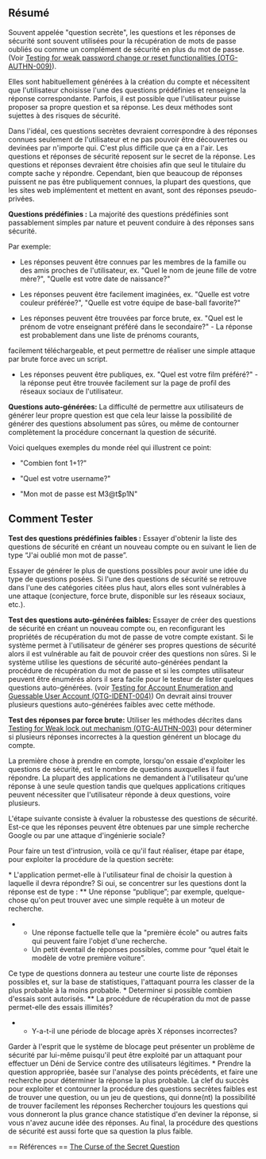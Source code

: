 ## Résumé

Souvent appelée "question secrète", les questions et les réponses de
sécurité sont souvent utilisées pour la récupération de mots de passe
oubliés ou comme un complément de sécurité en plus du mot de passe.
(Voir [Testing for weak password change or reset functionalities
(OTG-AUTHN-009)](Testing_for_weak_password_change_or_reset_functionalities_\(OTG-AUTHN-009\) "wikilink")).

Elles sont habituellement générées à la création du compte et
nécessitent que l'utilisateur choisisse l'une des questions prédéfinies
et renseigne la réponse correspondante. Parfois, il est possible que
l'utilisateur puisse proposer sa propre question et sa réponse. Les deux
méthodes sont sujettes à des risques de sécurité.

Dans l'idéal, ces questions secrètes devraient correspondre à des
réponses connues seulement de l'utilisateur et ne pas pouvoir être
découvertes ou devinées par n'importe qui. C'est plus difficile que ça
en a l'air.
Les questions et réponses de sécurité reposent sur le secret de la
réponse. Les questions et réponses devraient être choisies afin que
seul le titulaire du compte sache y répondre. Cependant, bien que
beaucoup de réponses puissent ne pas être publiquement connues, la
plupart des questions, que les sites web implémentent et mettent en
avant, sont des réponses pseudo-privées.

**Questions prédéfinies :**
La majorité des questions prédéfinies sont passablement simples par
nature et peuvent conduire à des réponses sans sécurité.

Par exemple:

  - Les réponses peuvent être connues par les membres de la famille ou
    des amis proches de l'utilisateur, ex. "Quel le nom de jeune fille
    de votre mère?", "Quelle est votre date de naissance?"

<!-- end list -->

  - Les réponses peuvent être facilement imaginées, ex. "Quelle est
    votre couleur préférée?", "Quelle est votre équipe de base-ball
    favorite?"

<!-- end list -->

  - Les réponses peuvent être trouvées par force brute, ex. "Quel est le
    prénom de votre enseignant préféré dans le secondaire?" - La réponse
    est probablement dans une liste de prénoms courants,

facilement téléchargeable, et peut permettre de réaliser une simple
attaque par brute force avec un script.

  - Les réponses peuvent être publiques, ex. "Quel est votre film
    préféré?" - la réponse peut être trouvée facilement sur la page
    de profil des réseaux sociaux de l'utilisateur.


**Questions auto-générées:**
La difficulté de permettre aux utilisateurs de générer leur propre
question est que cela leur laisse la possibilité de générer des
questions absolument pas sûres, ou même de contourner complètement la
procédure concernant la question de sécurité.

Voici quelques exemples du monde réel qui illustrent ce point:

  - "Combien font 1+1?"

<!-- end list -->

  - "Quel est votre username?"

<!-- end list -->

  - "Mon mot de passe est M3@t$p1N"



## Comment Tester

**Test des questions prédéfinies faibles :**
Essayer d'obtenir la liste des questions de sécurité en créant un
nouveau compte ou en suivant le lien de type “J'ai oublié mon mot de
passe”.

Essayer de générer le plus de questions possibles pour avoir une idée du
type de questions posées. Si l'une des questions de sécurité se retrouve
dans l'une des catégories citées plus haut, alors elles sont vulnérables
à une attaque (conjecture, force brute, disponible sur les réseaux
sociaux, etc.).

**Test des questions auto-générées faibles:**
Essayer de créer des questions de sécurité en créant un nouveau compte
ou, en reconfigurant les propriétés de récupération du mot de passe de
votre compte existant. Si le système permet à l'utilisateur de générer
ses propres questions de sécurité alors il est vulnérable au fait de
pouvoir créer des questions non sûres. Si le système utilise les
questions de sécurité auto-générées pendant la procédure de récupération
du mot de passe et si les comptes utilisateur peuvent être énumérés
alors il sera facile pour le testeur de lister quelques questions
auto-générées. (voir [Testing for Account Enumeration and Guessable
User Account
(OTG-IDENT-004)](Testing_for_Account_Enumeration_and_Guessable_User_Account_\(OTG-IDENT-004\) "wikilink"))
On devrait ainsi trouver plusieurs questions auto-générées faibles avec
cette méthode.

**Test des réponses par force brute:**
Utiliser les méthodes décrites dans [Testing for Weak lock out mechanism
(OTG-AUTHN-003)](Testing_for_Weak_lock_out_mechanism_\(OTG-AUTHN-003\) "wikilink")
pour déterminer si plusieurs réponses incorrectes à la question générent
un blocage du compte.

La première chose à prendre en compte, lorsqu'on essaie d'exploiter les
questions de sécurité, est le nombre de questions auxquelles il faut
répondre. La plupart des applications ne demandent à l'utilisateur
qu'une réponse à une seule question tandis que quelques applications
critiques peuvent nécessiter que l'utilisateur réponde à deux questions,
voire plusieurs.

L'étape suivante consiste à évaluer la robustesse des questions de
sécurité. Est-ce que les réponses peuvent être obtenues par une simple
recherche Google ou par une attaque d'ingénierie sociale?

Pour faire un test d'intrusion, voilà ce qu'il faut réaliser, étape par
étape, pour exploiter la procédure de la question secrète:


\* L'application permet-elle à l'utilisateur final de choisir la
question à laquelle il devra répondre? Si oui, se concentrer sur les
questions dont la réponse est de type :
\*\* Une réponse “publique”; par exemple, quelque-chose qu'on peut
trouver avec une simple requête à un moteur de recherche.

  -   - Une réponse factuelle telle que la "première école" ou autres
        faits qui peuvent faire l'objet d'une recherche.
      - Un petit éventail de réponses possibles, comme pour “quel était
        le modèle de votre première voiture”.


Ce type de questions donnera au testeur une courte liste de réponses
possibles et, sur la base de statistiques, l'attaquant pourra les
classer de la plus probable à la moins probable.
\* Determiner si possible combien d'essais sont autorisés.
\*\* La procédure de récupération du mot de passe permet-elle des essais
illimités?

  -   - Y-a-t-il une période de blocage après X réponses incorrectes?

Garder à l'esprit que le système de blocage peut présenter un problème
de sécurité par lui-même puisqu'il peut être exploité par un attaquant
pour effectuer un Déni de Service contre des utilisateurs légitimes.
\* Prendre la question appropriée, basée sur l'analyse des points
précédents, et faire une recherche pour déterminer la réponse la plus
probable.
La clef du succès pour exploiter et contourner la procédure des
questions secrètes faibles est de trouver une question, ou un jeu de
questions, qui donne(nt) la possibilité de trouver facilement les
réponses Rechercher toujours les questions qui vous donneront la plus
grance chance statistique d'en deviner la réponse, si vous n'avez aucune
idée des réponses. Au final, la procédure des questions de sécurité est
aussi forte que sa question la plus faible.

\== Références == [The Curse of the Secret
Question](https://www.schneier.com/essays/archives/2005/02/the_curse_of_the_sec.html)